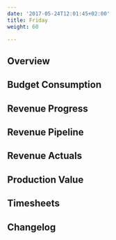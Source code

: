 ```yaml
---
date: '2017-05-24T12:01:45+02:00'
title: Friday
weight: 60

---
```

## Overview

## Budget Consumption

## Revenue Progress

## Revenue Pipeline

## Revenue Actuals

## Production Value

## Timesheets

## Changelog